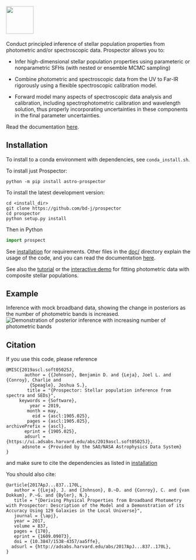 <img src="doc/images/logo_name.png" height=75/>  <!-- . -->
==========

Conduct principled inference of stellar population properties from photometric
and/or spectroscopic data.  Prospector allows you to:

* Infer high-dimensional stellar population properties using parameteric or nonparametric SFHs
  (with nested or ensemble MCMC sampling)

* Combine photometric and spectroscopic data from the UV to Far-IR rigorously using a flexible
  spectroscopic calibration model.

* Forward model many aspects of spectroscopic data analysis and
  calibration, including spectrophotometric calibration and wavelength solution,
  thus properly incorporating uncertainties in these components in the final parameter uncertainties.

Read the documentation [here](http://prospect.readthedocs.io/en/latest/).

Installation
------------

To install to a conda environment with dependencies, see `conda_install.sh`.

To install just Prospector:
```
python -m pip install astro-prospector
```

To install the latest development version:
```
cd <install_dir>
git clone https://github.com/bd-j/prospector
cd prospector
python setup.py install
```

Then in Python
```python
import prospect
```

See [installation](doc/installation.rst) for requirements.
Other files in the [doc/](doc/) directory explain the usage of the code,
and you can read the documentation [here](http://prospect.readthedocs.io/en/latest/).

See also the [tutorial](demo/tutorial.rst)
or the [interactive demo](demo/InteractiveDemo.ipynb)
for fitting photometric data with composite stellar populations.

Example
-------

Inference with mock broadband data, showing the change in posteriors as the
number of photometric bands is increased.
![Demonstration of posterior inference with increasing number of photometric bands](doc/images/animation.gif)

Citation
------

If you use this code, please reference
```
@MISC{2019ascl.soft05025J,
       author = {{Johnson}, Benjamin D. and {Leja}, Joel L. and {Conroy}, Charlie and
         {Speagle}, Joshua S.},
        title = "{Prospector: Stellar population inference from spectra and SEDs}",
     keywords = {Software},
         year = 2019,
        month = may,
          eid = {ascl:1905.025},
        pages = {ascl:1905.025},
archivePrefix = {ascl},
       eprint = {1905.025},
       adsurl = {https://ui.adsabs.harvard.edu/abs/2019ascl.soft05025J},
      adsnote = {Provided by the SAO/NASA Astrophysics Data System}
}
```

and make sure to cite the dependencies as listed in [installation](doc/installation.rst)

You should also cite:

```
@article{2017ApJ...837..170L,
   author = {{Leja}, J. and {Johnson}, B.~D. and {Conroy}, C. and {van Dokkum}, P.~G. and {Byler}, N.},
   title = "{Deriving Physical Properties from Broadband Photometry with Prospector: Description of the Model and a Demonstration of its Accuracy Using 129 Galaxies in the Local Universe}",
   journal = {\apj},
   year = 2017,
   volume = 837,
   pages = {170},
   eprint = {1609.09073},
   doi = {10.3847/1538-4357/aa5ffe},
  adsurl = {http://adsabs.harvard.edu/abs/2017ApJ...837..170L},
}
```
